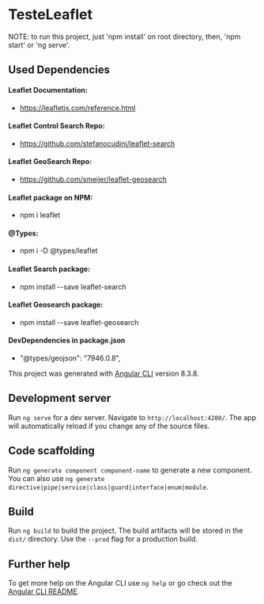 # TesteLeaflet

NOTE: to run this project, just 'npm install' on root directory, then, 'npm start' or 'ng serve'.

## Used Dependencies

#### Leaflet Documentation:
- https://leafletjs.com/reference.html

#### Leaflet Control Search Repo:
- https://github.com/stefanocudini/leaflet-search

#### Leaflet GeoSearch Repo:
- https://github.com/smeijer/leaflet-geosearch

#### Leaflet package on NPM: 
- npm i leaflet

#### @Types: 
- npm i -D @types/leaflet

#### Leaflet Search package:
- npm install --save leaflet-search

#### Leaflet Geosearch package:
- npm install --save leaflet-geosearch

#### DevDependencies in package.json
- "@types/geojson": "7946.0.8",

This project was generated with [Angular CLI](https://github.com/angular/angular-cli) version 8.3.8.

## Development server

Run `ng serve` for a dev server. Navigate to `http://localhost:4200/`. The app will automatically reload if you change any of the source files.

## Code scaffolding

Run `ng generate component component-name` to generate a new component. You can also use `ng generate directive|pipe|service|class|guard|interface|enum|module`.

## Build

Run `ng build` to build the project. The build artifacts will be stored in the `dist/` directory. Use the `--prod` flag for a production build.

## Further help

To get more help on the Angular CLI use `ng help` or go check out the [Angular CLI README](https://github.com/angular/angular-cli/blob/master/README.md).
